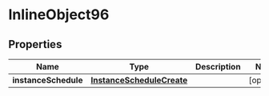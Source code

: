 

# InlineObject96

## Properties

Name | Type | Description | Notes
------------ | ------------- | ------------- | -------------
**instanceSchedule** | [**InstanceScheduleCreate**](InstanceScheduleCreate.md) |  |  [optional]



